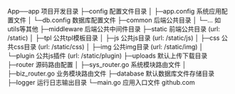 App──app  项目开发目录
        ├─config 配置文件目录
        │  ├─app.config 系统应用配置文件
        │  └─db.config 数据库配置文件
        ├─common 后端公共目录
        │  └─... 如utils等其他
        ├─middleware 后端公共中间件目录
        ├─static 前端公共目录 (url: /static)
        │  ├─tpl 公共tpl模板目录
        │  ├─js 公共js目录 (url: /static/js)
        │  ├─css 公共css目录 (url: /static/css)
        │  ├─img 公共img目录 (url: /static/img)
        │  └─plugin 公共js插件 (url: /static/plugin)
        ├─uploads 默认上传下载目录
        ├─router 源码路由配置
        │  ├─sys_router.go 系统模块路由文件
        │  ├─biz_router.go 业务模块路由文件
        ├─database 默认数据库文件存储目录
        ├─logger 运行日志输出目录
        └─main.go 应用入口文件
github.com
